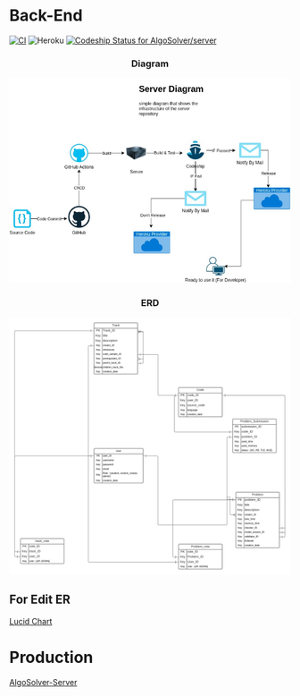 # Back-End
  [![CI](https://github.com/AlgoSolver/server/actions/workflows/node.js.yml/badge.svg?branch=main)](https://github.com/AlgoSolver/server/actions/workflows/node.js.yml)    ![Heroku](https://img.shields.io/badge/CD-passing-success.svg?logo=heroku&colorA=79589f&logoColor=white) [![Codeship Status for AlgoSolver/server](https://app.codeship.com/projects/ed12c5f8-c419-4e9f-971d-d4e6357a8b3f/status?branch=main)](https://app.codeship.com/projects/447859)
<h3 align="center"> Diagram </h3>

<p align="center">
  <img src="Server-Diagram.jpg"/>
 
  <h3 align="center"> ERD </h3>
  <img src="V1.0.png" />
  
</p>

## For Edit ER
[Lucid Chart](https://lucid.app/lucidchart/invitations/accept/963cae70-9c0d-404d-9958-65b8d3d9c283)

# Production
[AlgoSolver-Server](https://algosolver-server.herokuapp.com)
